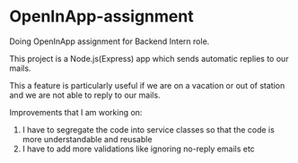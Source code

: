 # OpenInApp-assignment
Doing OpenInApp assignment for Backend Intern role. 

This project is a Node.js(Express) app which sends automatic replies to our mails. 

This a feature is particularly useful if we are on a vacation or out of station and we are not able to reply to our mails.

Improvements that I am working on:

1. I have to segregate the code into service classes so that the code is more understandable and reusable
2. I have to add more validations like ignoring no-reply emails etc
